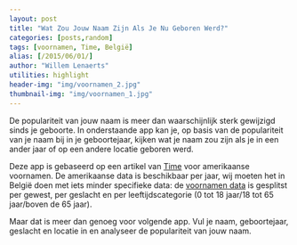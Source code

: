 ```yaml
---
layout: post
title: "Wat Zou Jouw Naam Zijn Als Je Nu Geboren Werd?"
categories: [posts,random]
tags: [voornamen, Time, België]
alias: [/2015/06/01/]
author: "Willem Lenaerts"
utilities: highlight
header-img: "img/voornamen_2.jpg"
thumbnail-img: "img/voornamen_1.jpg"
---
```

<!--<script type="text/javascript" src="/js/jQuery/jquery-1.11.1.min.js"></script>-->
<!--<script type="text/javascript" src="/js/jQuery-ui/jquery-ui.min.js"></script>-->
<!--<script src="http://yui.yahooapis.com/3.18.1/build/yui/yui-min.js"></script>-->

<link rel="stylesheet" type="text/css" href="/css/jQuery-ui/jquery-ui.min.css"/>
<link rel="stylesheet" type="text/css" href="/css/custom.css"/>
<link rel="stylesheet" type="text/css" href="/css/ladda/ladda-themeless.min.css"/>
<script type="text/javascript" src="/js/ladda/spin.min.js"></script>
<script type="text/javascript" src="/js/ladda/ladda.min.js"></script>

<script>
$(window).on('load', function() {
// Voor getJSON: Zorg dat CORS aangezet is (hetzij met plugin in chrome tijdens testversie, hetzij via .htaccess file op productieserver)
// EN zorg dat CORS aangezet is bij S3 Bucket (per bucket te doen)
$.ajax({
  url: "https://s3.eu-central-1.amazonaws.com/voornamen/voornamen.json",
  dataType: 'json',
  crossDomain: true, // enable this
}).done(function(data) {
    voornamen = data
    $.ajax({
      url: "https://s3.eu-central-1.amazonaws.com/voornamen/alle_voornamen.json",
      dataType: 'json',
      crossDomain: true, // enable this
    }).done(function(data) {
        namen = data
        
        // Hide loading
        $("#loading").hide()
        
        // Data loaded, now make input & initialize autocomplete
        // Fill  form
        // Input name
        document.getElementById("input-wrapper").innerHTML =   "<div class='ui-widget'><input id='input-name' style='width: 100%;margin-bottom: 10px;margin-top:10px;'  placeholder='Voornaam'></input></div><br>"
        
        $.ajax({
          url: "/js/jQuery-ui/jquery-ui.min.js",
          dataType: 'script',
        }).done(function() {
            $("#input-name").autocomplete({
                source: namen,
                delay: 0,
                minLength: 3
            });
            
            $('#submit-button').click(function(e)  {
                // $('#submit-button').on("click", function(e)  {
                    // Hide previous results
                    $("#hoofdzin").text("")
                    $("#hoofdzin").hide()
                    $("#bijzin-gender").text("")
                    $("#bijzin-gender").hide()
                    $("#bijzin-location").text("")
                    $("#bijzin-location").hide()
                    $("#bijzin-birthyear").text("")
                    $("#bijzin-birthyear").hide()
                    $("#table-aantal").hide()
                    
                    // Als naam niet ingevuld, maak border rood en break van functie
                    $('#input-name').css("border-color","");
                    if ($('#input-name').val() == "") {
                        $('#input-name').css("border-color","rgb(238,9,9)");
                        return
                    }
                    
                    // Als iets niet geselecteerd is
                    if ($("#input-birthyear").val() == null) {
                        $("#hoofdzin").append("Selecteer een geboortejaar.")
                        $("#hoofdzin").show()
                        return
                    }
                    if ($("#input-gender").val() == null) {
                        $("#hoofdzin").append("Selecteer geslacht.")
                        $("#hoofdzin").show()
                        return
                    }
                    if ($("#input-location").val() == null) {
                        $("#hoofdzin").append("Selecteer een locatie.")
                        $("#hoofdzin").show()
                        return
                    }
                    
                    e.preventDefault();
                    var l = Ladda.create(this);
                     l.start();
                    
                    key_1 = ["m","v"]
                    key_2 = ["vl","br","wal","be"]
                    key_3 = ["18","18_65","65","alles"]
                    
                
                    result = voornamen[$('#input-gender').val()][$('#input-location').val()][$('#input-birthyear').val()]
                    rang = 0
                    for (i=0;i<result[1].length;i++) {
                        if (result[1][i] ==  document.getElementById('input-name').value) {
                            rang = result[0][i]
                            aantal = result[2][i]
                            break
                        }
                    }
                    
                    // Hoofdzin
                    if (rang==0) {
                        $("#hoofdzin").append("Er is geen data die aan de zoekopdracht voldoet.")
                    } else {
                        if ($('#input-gender').val() == "m") {
                            gender_string = "mannen"
                        } else {
                            gender_string = "vrouwen"
                        }
                        if (document.getElementById('input-location').value == "vl") {
                            location_string = "Vlaanderen"
                        } else if (document.getElementById('input-location').value == "wal") {
                            location_string = "Wallonië"
                        } else if (document.getElementById('input-location').value == "br") {
                            location_string = "Brussel"
                        } else {
                            location_string = "België"
                        }
                        $("#hoofdzin").append("Er zijn in jouw leeftijdscategorie in " + location_string + " <strong>" + String(aantal) + "</strong> " + gender_string + " met de naam " + document.getElementById('input-name').value + ". Dit maakt het de <strong>" +  String(rang) +"e</strong> meest populaire naam.")
                        
                        
                        // Fill table
                        for (i=0;i<key_1.length;i++) {
                            gender_i = key_1[i]
                            for (j=0;j<key_2.length;j++) {
                                location_j = key_2[j]
                                for (k=0;k<key_3.length;k++) {
                                    birthyear_k = key_3[k]
                                    if (rang > voornamen[gender_i][location_j][birthyear_k][1].length) {
                                        rang = voornamen[gender_i][location_j][birthyear_k][1].length
                                        if (gender_i == "m") {
                                            img_string = "<img style='display:inline;margin:auto;' src='/img/man_icon_16.png'>&nbsp;"
                                        } else {
                                            img_string = "<img style='display:inline;margin:auto;' src='/img/woman_icon_16.png'>&nbsp;"
                                        }
                                        $("#" + location_j + "_" + gender_i + "_" + birthyear_k).html(img_string + voornamen[gender_i][location_j][birthyear_k][1][rang-1])
                                        $("#" + location_j + "_" + gender_i + "_" + birthyear_k).css("color","inherit")
                                    } else {
                                        if (result[1][rang-1] == voornamen[gender_i][location_j][birthyear_k][1][rang-1]) {
                                            if (gender_i == "m") {
                                                img_string = "<img style='display:inline;margin:auto;' src='/img/man_icon_16_green.png'>&nbsp;"
                                            } else {
                                                img_string = "<img style='display:inline;margin:auto;' src='/img/woman_icon_16_green.png'>&nbsp;"
                                            }
                                            $("#" + location_j + "_" + gender_i + "_" + birthyear_k).html(img_string + voornamen[gender_i][location_j][birthyear_k][1][rang-1])
                                            $("#" + location_j + "_" + gender_i + "_" + birthyear_k).css("color","#4CAF50")
                                        } else {
                                            if (gender_i == "m") {
                                                img_string = "<img style='display:inline;margin:auto;' src='/img/man_icon_16.png'>&nbsp;"
                                            } else {
                                                img_string = "<img style='display:inline;margin:auto;' src='/img/woman_icon_16.png'>&nbsp;"
                                            }
                                            $("#" + location_j + "_" + gender_i + "_" + birthyear_k).html(img_string + voornamen[gender_i][location_j][birthyear_k][1][rang-1])
                                            $("#" + location_j + "_" + gender_i + "_" + birthyear_k).css("color","inherit")
                                        }
                                    }
                                    
                                }
                            }
                        }
                        $("#table-aantal").parent().addClass("col-lg-12")
                        $("#table-aantal").show()
                    }
                    $("#hoofdzin").show()
                    l.stop();
                    
                });
        })

        // Age select
        option_string = "<option value='' disabled selected>Selecteer geboortejaar</option>"
        for (i=2013;i>=1913;i--) {
            value_name = 2015-i
            if (value_name < 18) {
                option_string += "<option value='18'>" + String(i) + "</option>"
            } else {
                if (value_name < 65) {
                    option_string += "<option value='18_65'>" + String(i) + "</option>"
                } else {
                    option_string += "<option value='65'>" + String(i) + "</option>"
                }
            }
        }                                           
        document.getElementById("input-wrapper").innerHTML += "<select style='width: 100%;margin-bottom: 10px;' id='input-birthyear'>" + option_string + "</select><br>"
        
        // Gender select
        document.getElementById("input-wrapper").innerHTML += "<select style='width: 100%;margin-bottom: 10px;' id='input-gender'><option value='' disabled selected>Selecteer geslacht</option><option value='m'>Man</option><option value='v'>Vrouw</option></select><br>"
        
        // Location select
        document.getElementById("input-wrapper").innerHTML +=   "<select style='width: 100%;margin-bottom: 10px;' id='input-location'><option value='' disabled selected>Selecteer locatie</option>" + 
                                                            "<option value='vl'>Vlaanderen</option>" + 
                                                            "<option value='wal'>Wallonië</option>" + 
                                                            "<option value='br'>Brussel</option>" + 
                                                            "<option value='be'>België</option>" + 
                                                            "</select><br>"
        
        // Button
        document.getElementById("button-wrapper").innerHTML += "<a id='submit-button' class='btn btn-danger ladda-button' data-style='slide-up' data-size='s'><span class='ladda-label'>Check it!</span></a><br>"
        
        $("#button-wrapper").css("margin-top",($("#input-wrapper").height() - $("#button-wrapper").height())/2 - 10)
    })
})

})
</script>

De populariteit van jouw naam is meer dan waarschijnlijk sterk gewijzigd sinds je geboorte.
In onderstaande app kan je, op basis van de populariteit van je naam bij in je geboortejaar, 
kijken wat je naam zou zijn als je in een ander jaar of op een andere locatie geboren werd.

Deze app is gebaseerd op een artikel van [Time][voornamen-Time] voor amerikaanse voornamen. 
De amerikaanse data is beschikbaar per jaar, wij moeten het in België doen met iets minder specifieke data:
de [voornamen data][data-België] is gesplitst per gewest, per geslacht en per leeftijdscategorie (0 tot 18 jaar/18 tot 65 jaar/boven de 65 jaar).

Maar dat is meer dan genoeg voor volgende app. 
Vul je naam, geboortejaar, geslacht en locatie in en analyseer de populariteit van jouw naam.

<div id="loading" style='height: 200px;background: url(/img/ajax-loader.gif) no-repeat center center;'></div>
<div class="row" style="background:rgba(0,0,0,0.1)">
    <div id="input-wrapper" class="col-lg-6 col-md-6 col-xs-12"></div>
    <div id="button-wrapper" class="col-lg-6 col-md-6 col-xs-12" style="text-align: center;margin-bottom: 30px"></div>
    <p id="hoofdzin" class="col-lg-12" style="display:none;margin-top:30px"></p>
    <table id="table-aantal" class='table table-bordered table-hover table-condensed' style="display:none;"> 
        <thead>
            <tr>
                <th style="border:1px solid #000" class='col-md-2'></th>
                <th style="border:1px solid #000" class='col-md-2'> < 18 jaar</th>
                <th style="border:1px solid #000" class='col-md-2'> 18 - 65</th>
                <th style="border:1px solid #000" class='col-md-2'> > 65 jaar</th>
                <th style="border:1px solid #000" class='col-md-2'>Totaal</th>
            </tr>
        </thead>
        <tbody>
            <tr>
                <td style="vertical-align:middle;text-align:center;border:1px solid #000" rowspan="2"><strong>Vlaanderen</strong></td>
                <td style="border:1px solid #000" id="vl_m_18"></td>
                <td style="border:1px solid #000" id="vl_m_18_65"></td>
                <td style="border:1px solid #000" id="vl_m_65"></td>
                <td style="border:1px solid #000" id="vl_m_alles"></td>
            </tr>
            <tr>
                <td style="border:1px solid #000" id="vl_v_18"></td>
                <td style="border:1px solid #000" id="vl_v_18_65"></td>
                <td style="border:1px solid #000" id="vl_v_65"></td>
                <td style="border:1px solid #000" id="vl_v_alles"></td>
            </tr>
            <tr>
                <td style="vertical-align:middle;text-align:center;border:1px solid #000" rowspan="2"><strong>Brussel</strong></td>
                <td style="border:1px solid #000" id="br_m_18"></td>
                <td style="border:1px solid #000" id="br_m_18_65"></td>
                <td style="border:1px solid #000" id="br_m_65"></td>
                <td style="border:1px solid #000" id="br_m_alles"></td>
            </tr>
            <tr>
                <td style="border:1px solid #000" id="br_v_18"></td>
                <td style="border:1px solid #000" id="br_v_18_65"></td>
                <td style="border:1px solid #000" id="br_v_65"></td>
                <td style="border:1px solid #000" id="br_v_alles"></td>
            </tr>
            <tr>
                <td style="vertical-align:middle;text-align:center;border:1px solid #000" rowspan="2"><strong>Wallonië</strong></td>
                <td style="border:1px solid #000" id="wal_m_18"></td>
                <td style="border:1px solid #000" id="wal_m_18_65"></td>
                <td style="border:1px solid #000" id="wal_m_65"></td>
                <td style="border:1px solid #000" id="wal_m_alles"></td>
            </tr>
            <tr>
                <td style="border:1px solid #000" id="wal_v_18"></td>
                <td style="border:1px solid #000" id="wal_v_18_65"></td>
                <td style="border:1px solid #000" id="wal_v_65"></td>
                <td style="border:1px solid #000" id="wal_v_alles"></td>
            </tr>
            <tr>
                <td style="vertical-align:middle;text-align:center;border:1px solid #000" rowspan="2"><strong>België</strong></td>
                <td style="border:1px solid #000" id="be_m_18"></td>
                <td style="border:1px solid #000" id="be_m_18_65"></td>
                <td style="border:1px solid #000" id="be_m_65"></td>
                <td style="border:1px solid #000" id="be_m_alles"></td>
            </tr>
            <tr>
                <td style="border:1px solid #000" id="be_v_18"></td>
                <td style="border:1px solid #000" id="be_v_18_65"></td>
                <td style="border:1px solid #000" id="be_v_65"></td>
                <td style="border:1px solid #000" id="be_v_alles"></td>
            </tr>
        </tbody>
    </table>
</div>



[data-België]: http://statbel.fgov.be/nl/statistieken/cijfers/bevolking/namen/MV/
[voornamen-Time]: http://time.com/3856405/baby-name-popularity/